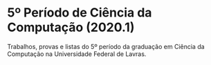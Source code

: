 # 5º Período de Ciência da Computação (2020.1)
Trabalhos, provas e listas do 5º período da graduação em Ciência da Computação na Universidade Federal de Lavras.
